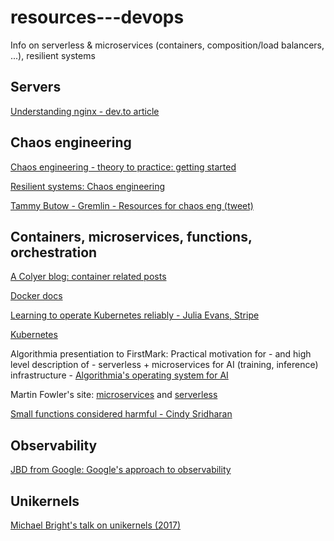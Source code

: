 # resources---devops
Info on serverless &amp; microservices (containers, composition/load balancers, ...), resilient systems

## Servers
<a href="https://dev.to/legobox/understanding-nginx-proxying-reverse-proxying-load-balancing-1pjd" target="_blank">Understanding nginx - dev.to article</a>

## Chaos engineering

<a href="https://www.gremlin.com/community/tutorials/4-chaos-experiments-to-start-with/" target="_blank">Chaos engineering - theory to practice: getting started</a>

<a href="https://www.gremlin.com/community/tutorials/chaos-engineering-the-history-principles-and-practice/" target="_blank">Resilient systems: Chaos engineering</a>

<a href="https://twitter.com/tammybutow/status/996567244149702656" target="_blank">Tammy Butow - Gremlin - Resources for chaos eng (tweet)</a>

## Containers, microservices, functions, orchestration

<a href="https://gist.github.com/acolyer/23043b422046803d0a78ceb934fa8cc0" target="_blank">A Colyer blog: container related posts</a>

<a href="https://docs.docker.com/" target="_blank">Docker docs</a>

<a href="https://stripe.com/blog/operating-kubernetes" target="_blank">Learning to operate Kubernetes reliably - Julia Evans, Stripe</a>

<a href="https://kubernetes.io/" target="_blank">Kubernetes</a>

Algorithmia presentiation to FirstMark: Practical motivation for - and high level description of - serverless + microservices for AI (training, inference) infrastructure - <a href="http://firstmarkcap.com/insights/building-operating-system-ai/" target="_blank">Algorithmia's operating system for AI</a>

Martin Fowler's site: <a href="https://martinfowler.com/microservices/" target="_blank">microservices</a> and <a href="https://martinfowler.com/articles/serverless.html" target="_blank">serverless</a>

<a href="https://medium.com/@copyconstruct/small-functions-considered-harmful-91035d316c29" target="_blank">Small functions considered harmful - Cindy Sridharan</a>

## Observability

<a href="https://medium.com/@rakyll/googles-approach-to-observability-frameworks-c89fc1f0e058" target="_blank">JBD from Google: Google's approach to observability</a>

## Unikernels

<a href="https://www.youtube.com/watch?v=24rvIB4_v4U" target="_blank">Michael Bright's talk on unikernels (2017)</a>
